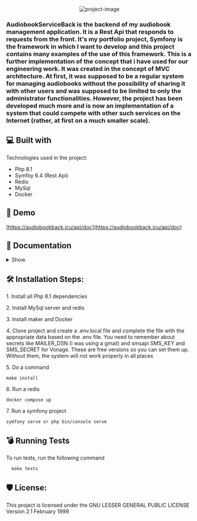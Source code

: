 <p align="center"><img src="https://socialify.git.ci/Straicur/AudiobookServiceBack/image?description=1&amp;descriptionEditable=Manage%20and%20share%20audiobooks&amp;font=Source%20Code%20Pro&amp;language=1&amp;name=1&amp;pattern=Plus&amp;theme=Dark" alt="project-image"></p>

<h3>AudiobookServiceBack is the backend of my audiobook management application. It is a Rest Api that responds to requests from the front. It's my portfolio project, Symfony is the framework in which I want to develop and this project contains many examples of the use of this framework. This is a further implementation of the concept that i have used for our engineering work. It was created in the concept of MVC architecture. At first, it was supposed to be a regular system for managing audiobooks without the possibility of sharing it with other users and was supposed to be limited to only the administrator functionalities. However, the project has been developed much more and is now an implementation of a system that could compete with other such services on the Internet (rather, at first on a much smaller scale).</h2>

<h2>💻 Built with</h2>

Technologies used in the project:

*   Php 8.1
*   Symfoy 6.4 (Rest Api)
*   Redis
*   MySql
*   Docker

<h2>🚀 Demo</h2>

[https://audiobookback.icu/api/doc](https://audiobookback.icu/api/doc)

<h2>🧐 Documentation</h2>
<details>
  <summary>Show</summary>
All files are saved on the server in the specified path (it has over-size protection on disk). Authentication is possible through a generated token, which must be added to the header for almost every request. Queries are sent as json, the application serializes them to objects accordingly and works on classes, not pure json. Errors are subject to logging with the monologue package and if any occur, the appropriate response 500, 400, 401, 403, 409 is returned. </br> For the audiobook to work properly, it must be provided in the appropriate zip format (mp3 files and cover JPG or PNG). When an error occurs, the audiobook can be deleted from the disk, and before activation, it is not visible to users. This also applies to the entire category and the audiobooks plugged into it. As an additional security measure, in addition to the Uuid itself for access to data sent from the api (audiobook details), a corresponding category key is required, created together with it. Translations have also been added, which, depending on the language or localization sent in the header, return a message to the user in the appropriate language (currently Polish and English). </br> Tests have also been added to check and catch errors that are returned respectively (you can start them with 'make tests'). With the addition of the make package, you can execute shell commands that have been prepared to set up the server faster and add basic data. They mostly execute prepared symfony commands and can be found in the Makefile. </br> A smpt server has also been added, which sends emails appropriate to the situation, which are also translated. Additionally, SMS API is used (Vonage). Also listeners are included and tools that encapsulate minor functionalities that are repetitive or need to be encapsulated in one place. I have had implemented api swagger for easier work with api and describing appropriate endpoints. </br> System is staged using OVH hosting on an Ubuntu system and using nginx, redis, phpfpm, PHP 8.1 and Symfony 6.4. </br> 
Redis is used to cache queries for specific users. This reduces the use of the server and the responses are faster, the only problem with this solution is that in the system are not immediately visible in every part of the system.


![image](https://github.com/user-attachments/assets/49a1c1cd-3aca-4e37-8cdb-ea3b4dfccdc0)

## Functionalities
### Admin
You have to be an admin to do these things. Admins are added with special commands.
- Categories - Categories are like a tree. There can be a main category and a lot of subcategories. An audiobook needs to be in at least one category to be displayed (the user sees only category audiobooks). They need to be activated to be displayed. You can also change their names or delete them, and they sub categories.
- Audiobooks - Audiobooks are added in the appropriate zip file format, which consists of a folder and mp3 files and cover jpg or png, and then he can manage them like: listening, downloading zip, editing it, re-adding (there are options to delete notifications of this audiobook and to delete his comments), deleting and adding categories and removing the audiobook from the category and the system.
- Users - Managing users, he can change their: role, phone, password, unban and activate them. An additional option for the user is a request for account deletion, which is also handled by the administrator. In details, the administrator can see why he is banned and a period to.
- Notifications - Notifications are a simple implementation of notifying a user about many things going on in the system, like: new audiobook or categories, a new proposed list, accepting or rejecting his report, or just to say something to users.
- Technical breaks - Technical breaks are here to secure a system. When one is active, a user can't do anything in a system, only admins can operate on it and prepare it to work.
- Reports - Reports are for reporting bugs, strange user behavior, or just to ask about anything. The administrator can respond to them, accept them or reject them. The user will receive a notification or email back.
- Cache - Cache is implemented with a Redis. Admin needs to clear it to work or test a system. With that, he does not need to wait until a redis key time of live is expired.
- Statistics - There are simple statistics to see what is going on with the service.

### User
- Authorize - You need to enter a valid email and password to get an API key. With an API key, the system knows who you are and it is used in almost every endpint.
- Register - Registration requires providing correct data that is not in the system, such as a phone number and email address. After receiving the appropriate data, the system will send an email that will activate the user by adding the appropriate role in the system. The user also has the option to impose parental controls.
- Comment - After listening to more than half of the audiobook, the user has the option to comment on it or like other comments. The depth of the comments is shallow and only appears as the main comment and comments to the main one.
- Notifications - Notifications are returned to a list, and they are very different depending on who is doing what in the system. The number of new notifications is returned and the list shows which one has not been seen yet. Notifications contain descriptions and various details depending on the type.
- Audiobooks - The user receives a list of categories and in each category its audiobooks that are active. In the list, these are basic data but can also download its full details and its cover and mp3 file. It is also possible to search for audiobooks based on their name or authors.
- Proposed - After listening to more audiobooks or adding some to your favorites list, the system creates a list of suggested audiobooks that are based on the categories you listen to. However, audiobooks from only one category are not returned, but from several other categories, so the suggested audiobooks are more interesting and diverse.
- MyList - This is a list of your favorite audiobooks that allows for quicker access to the audiobooks that interest you.
- Report - The user has the ability to report various problems in the system and display a list of their reports to have insight into them. Upon acceptance or rejection, they will receive an email or notification.
- Settings - The settings allow you to reset your password, change your password with email acceptance, change your email with email acceptance and SMS code, impose parental controls, and delete your account on the website.

</details>

<h2>🛠️ Installation Steps:</h2>

<p>1. Install all Php 8.1 dependencies</p>

<p>2. Install MySql server and redis</p>

<p>3. Install maker and Docker</p>

<p>4. Clone project and create a .env.local file and complete the file with the appropriate data based on the .env file. You need to remember about secrets like MAILER_DSN (I was using a gmail) and smsapi SMS_KEY and SMS_SECRET for Vonage. These are free versions so you can set them up. Without them, the system will not work properly in all places </p>

<p>5. Do a command</p>

```
make install
```

<p>6. Run a redis</p>

```
docker compose up
```

<p>7. Run a symfony project</p>

```
symfony serve or php bin/console serve
```


<h2> 💣 Running Tests</h2>

To run tests, run the following command

```bash
  make tests
```

<h2>🛡️ License:</h2>

This project is licensed under the GNU LESSER GENERAL PUBLIC LICENSE Version 2.1 February 1999
